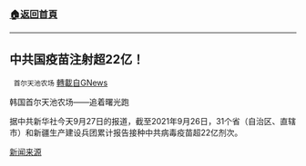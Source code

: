 ###  [:house:返回首頁](https://github.com/ourhimalayas/txt)
---


## 中共国疫苗注射超22亿！
` 首尔天池农场` [轉載自GNews](https://gnews.org/zh-hans/1557556/)

韩国首尔天池农场——追着曙光跑

据中共新华社今天9月27日的报道，截至2021年9月26日，31个省（自治区、直辖市）和新疆生产建设兵团累计报告接种中共病毒疫苗超22亿剂次。

[新闻来源](https://mp.weixin.qq.com/s/PTXc4ah_ktzqg-I2RS-5Kg)
